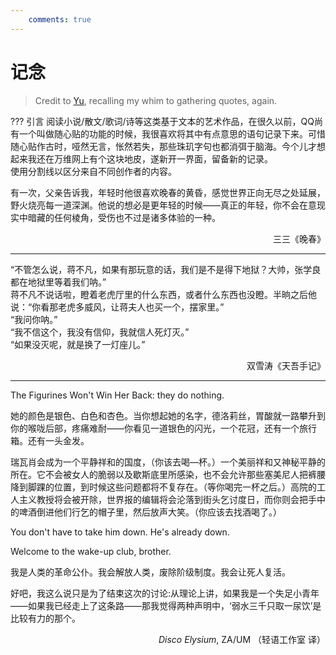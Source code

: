 ```yaml
---
    comments: true
---
```


# 记念

> Credit to [Yu](https://zjyinzju.github.io/%E8%AE%B0%E5%BF%B5/), recalling my whim to gathering quotes, again.

??? 引言
    阅读小说/散文/歌词/诗等这类基于文本的艺术作品，在很久以前，QQ尚有一个叫做随心贴的功能的时候，我很喜欢将其中有点意思的语句记录下来。可惜随心贴作古时，哑然无言，怅然若失，那些珠玑字句也都消弭于脑海。今个儿才想起来我还在万维网上有个这块地皮，遂新开一界面，留备新的记录。  
    使用分割线以区分来自不同创作者的内容。

有一次，父亲告诉我，年轻时他很喜欢晚春的黄昏，感觉世界正向无尽之处延展，野火烧亮每一道深渊。他说的想必是更年轻的时候——真正的年轻，你不会在意现实中暗藏的任何棱角，受伤也不过是诸多体验的一种。
<p align=right>三三《晚春》</p>

---

“不管怎么说，蒋不凡，如果有那玩意的话，我们是不是得下地狱？大帅，张学良都在地狱里等着我们呐。”    
蒋不凡不说话啦，瞪着老虎厅里的什么东西，或者什么东西也没瞪。半晌之后他说：“你看那老虎多威风，让蒋夫人也买一个，摆家里。”    
“我问你呐。”  
“我不信这个，我没有信仰，我就信人死灯灭。”  
“如果没灭呢，就是换了一灯座儿。”  

<p align=right>双雪涛《天吾手记》</p>

---

The Figurines Won't Win Her Back: they do nothing.

她的颜色是银色、白色和杏色。当你想起她的名字，德洛莉丝，胃酸就一路攀升到你的喉咙后部，疼痛难耐——你看见一道银色的闪光，一个花冠，还有一个旅行箱。还有一头金发。

瑞瓦肖会成为一个平静祥和的国度，（你该去喝—杯。）一个美丽祥和又神秘平静的所在。它不会被女人的脆弱以及歇斯底里所感染，也不会允许那些塞美尼人把裤腰降到脚踝的位置，到时候这些问题都将不复存在。（等你喝完一杯之后。）高院的工人主义教授将会被开除，世界报的编辑将会沦落到街头乞讨度日，而你则会把手中的啤酒倒进他们行乞的帽子里，然后放声大笑。（你应该去找酒喝了。）

You don't have to take him down. He's already down.

Welcome to the wake-up club, brother.

我是人类的革命公仆。我会解放人类，废除阶级制度。我会让死人复活。

好吧，我这么说只是为了结束这次的讨论:从理论上讲，如果我是一个失足小青年——如果我已经走上了这条路——那我觉得两种声明中，‘弱水三千只取一尿饮’是比较有力的那个。

<p align=right><i>Disco Elysium</i>, ZA/UM （轻语工作室 译）</p>